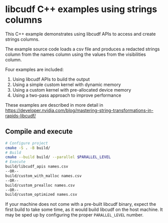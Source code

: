 # libcudf C++ examples using strings columns

This C++ example demonstrates using libcudf APIs to access and create
strings columns.

The example source code loads a csv file and produces a redacted strings
column from the names column using the values from the visibilities column.

Four examples are included:

1. Using libcudf APIs to build the output
2. Using a simple custom kernel with dynamic memory
3. Using a custom kernel with pre-allocated device memory
4. Using a two-pass approach to improve performance

These examples are described in more detail in
https://developer.nvidia.com/blog/mastering-string-transformations-in-rapids-libcudf/

## Compile and execute

```bash
# Configure project
cmake -S . -B build/
# Build
cmake --build build/ --parallel $PARALLEL_LEVEL
# Execute
build/libcudf_apis names.csv
--OR--
build/custom_with_malloc names.csv
--OR--
build/custom_prealloc names.csv
--OR--
build/custom_optimized names.csv
```

If your machine does not come with a pre-built libcudf binary, expect the
first build to take some time, as it would build libcudf on the host machine.
It may be sped up by configuring the proper `PARALLEL_LEVEL` number.
